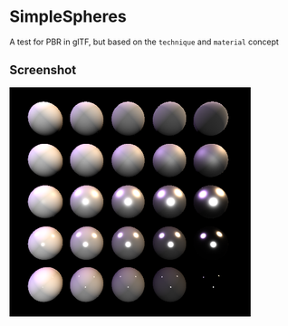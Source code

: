 
# SimpleSpheres

A test for PBR in glTF, but based on the `technique` and `material` concept
  
      
## Screenshot

![screenshot](screenshot/screenshot.png)

  